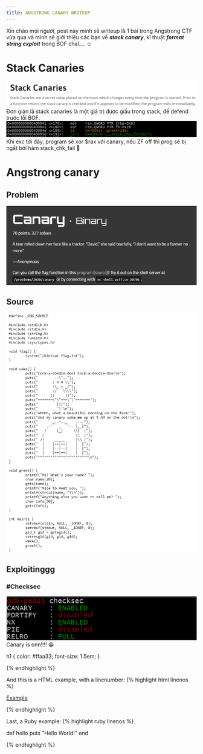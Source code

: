 ```yaml
---
title: ANGSTRONG CANARY WRITEUP
---
```

Xin chào mọi người, post này mình sẽ writeup là 1 bài trong Angstrong CTF vừa qua và mình sẽ giới thiệu các bạn về ***stack canary***, kĩ thuật ***format string exploit*** trong BOF chal.... :relaxed:  

# Stack Canaries
![stackcana](img/stackca.png)
Đơn giản là stack canaries là một giá trị được giấu trong stack, để defend trước lỗi BOF.
![disca](img/disca.png)
Khi exc tới đây, program sẽ xor $rax với canary, nếu ZF off thì prog sẽ bị ngắt bởi hàm stack_chk_fail :grimacing:

# Angstrong canary
## Problem
![problem](img/problem.png)
## Source
![source](img/source.png)
## Exploitinggg
### #Checksec
![check](img/checksec.png)
Canary is onn!!!! :grinning:


h1 {
  color: #ffaa33;
  font-size: 1.5em;
  }

{% endhighlight %}

And this is a HTML example, with a linenumber:
{% highlight html linenos %}

<html>
  <a href="example.com">Example</a>
</html>

{% endhighlight %}

Last, a Ruby example:
{% highlight ruby linenos %}

def hello
  puts "Hello World!"
end

{% endhighlight %}
